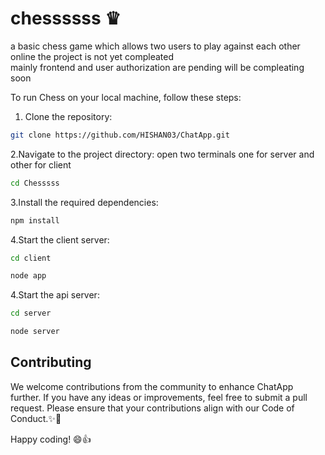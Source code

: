 # chessssss ♛
a basic chess game which allows two users to play against each other online the project is not yet compleated  
mainly frontend and user authorization are pending will be compleating soon 


To run Chess on your local machine, follow these steps:

1. Clone the repository:

 ```bash
 git clone https://github.com/HISHAN03/ChatApp.git
 ```
2.Navigate to the project directory: open two terminals one for server and other for client 
   ```bash
   cd Chesssss
   ```
3.Install the required dependencies:
```bash
npm install
```
4.Start the client server: 
```bash
cd client
```
```bash
node app
```
4.Start the api server:
```bash
cd server
```
```bash
node server
```

## Contributing
We welcome contributions from the community to enhance ChatApp further. If you have any ideas or improvements,
feel free to submit a pull request. Please ensure that your contributions align with our Code of Conduct.✨🤝

Happy coding! 😄👍

